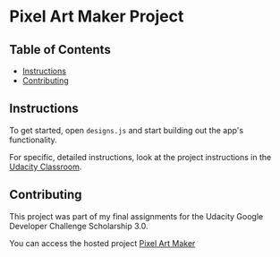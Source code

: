 # Pixel Art Maker Project

## Table of Contents

* [Instructions](#instructions)
* [Contributing](#contributing)

## Instructions

To get started, open `designs.js` and start building out the app's functionality.

For specific, detailed instructions, look at the project instructions in the [Udacity Classroom](https://classroom.udacity.com/me).

## Contributing

This project was part of my final assignments for the Udacity Google Developer Challenge Scholarship 3.0.

You can access the hosted project [Pixel Art Maker](https://mmosoroohh.github.io/Pixel_art_maker/)
